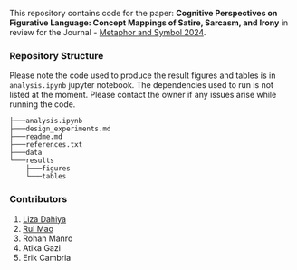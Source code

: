 This repository contains code for the paper: **Cognitive Perspectives on Figurative Language: Concept Mappings of Satire, Sarcasm, and Irony** in review for the Journal - [Metaphor and Symbol 2024](https://www.tandfonline.com/journals/hmet20).

### Repository Structure
Please note the code used to produce the result figures and tables is in `analysis.ipynb` jupyter notebook. The dependencies used to run is not listed at the moment. Please contact the owner if any issues arise while running the code.
```
├───analysis.ipynb
├───design_experiments.md
├───readme.md
├───references.txt
├───data
└───results
    ├───figures
    └───tables
```

### Contributors
1. [Liza Dahiya](https://github.com/Liza23)
2. [Rui Mao](https://github.com/RuiMao1988)
3. Rohan Manro
4. Atika Gazi
5. Erik Cambria
